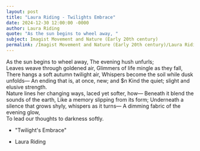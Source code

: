 ```yaml
---
layout: post
title: "Laura Riding - Twilights Embrace"
date: 2024-12-30 12:00:00 -0000
author: Laura Riding
quote: "As the sun begins to wheel away, "
subject: Imagist Movement and Nature (Early 20th century)
permalink: /Imagist Movement and Nature (Early 20th century)/Laura Riding/Laura Riding - Twilights Embrace
---
```


As the sun begins to wheel away, 
The evening hush unfurls;  
Leaves weave through goldened air,
Glimmers of life mingle as they fall,
There hangs a soft autumn twilight air,
Whispers become the soil while dusk unfolds—
An ending that is, at once, new; and $n
Kind the quiet; slight and elusive strength.  
Nature lines her changing ways, laced yet softer, how—
Beneath it blend the sounds of the earth,
Like a memory slipping from its form; 
Underneath a silence that grows shyly, whispers as it turns—
A dimming fabric of the evening glow,  
To lead our thoughts to darkness softly.

- "Twilight's Embrace"

- Laura Riding
